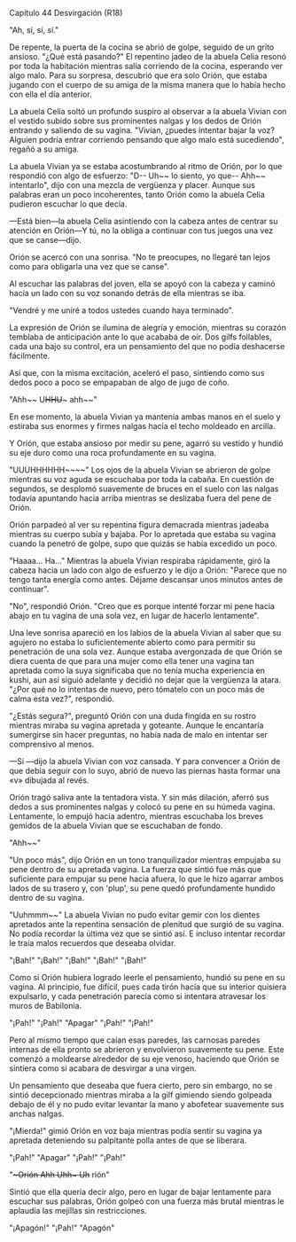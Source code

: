 
Capítulo 44 Desvirgación (R18)

"Ah, sí, sí, sí."

De repente, la puerta de la cocina se abrió de golpe, seguido de un grito ansioso. "¿Qué está pasando?" El repentino jadeo de la abuela Celia resonó por toda la habitación mientras salía corriendo de la cocina, esperando ver algo malo. Para su sorpresa, descubrió que era solo Orión, que estaba jugando con el cuerpo de su amiga de la misma manera que lo había hecho con ella el día anterior.

La abuela Celia soltó un profundo suspiro al observar a la abuela Vivian con el vestido subido sobre sus prominentes nalgas y los dedos de Orión entrando y saliendo de su vagina. "Vivian, ¿puedes intentar bajar la voz? Alguien podría entrar corriendo pensando que algo malo está sucediendo", regañó a su amiga.

La abuela Vivian ya se estaba acostumbrando al ritmo de Orión, por lo que respondió con algo de esfuerzo: "D-- Uh~~ lo siento, yo que-- Ahh~~ intentarlo", dijo con una mezcla de vergüenza y placer. Aunque sus palabras eran un poco incoherentes, tanto Orión como la abuela Celia pudieron escuchar lo que decía.

—Está bien—la abuela Celia asintiendo con la cabeza antes de centrar su atención en Orión—Y tú, no la obliga a continuar con tus juegos una vez que se canse—dijo.

Orión se acercó con una sonrisa. "No te preocupes, no llegaré tan lejos como para obligarla una vez que se canse".

Al escuchar las palabras del joven, ella se apoyó con la cabeza y caminó hacia un lado con su voz sonando detrás de ella mientras se iba.

"Vendré y me uniré a todos ustedes cuando haya terminado".

La expresión de Orión se ilumina de alegría y emoción, mientras su corazón temblaba de anticipación ante lo que acababa de oír. Dos gilfs follables, cada una bajo su control, era un pensamiento del que no podía deshacerse fácilmente.

Así que, con la misma excitación, aceleró el paso, sintiendo como sus dedos poco a poco se empapaban de algo de jugo de coño.

"Ahh~~ U~~HHU~~~ ahh~~"

En ese momento, la abuela Vivian ya mantenía ambas manos en el suelo y estiraba sus enormes y firmes nalgas hacia el techo moldeado en arcilla.

Y Orión, que estaba ansioso por medir su pene, agarró su vestido y hundió su eje duro como una roca profundamente en su vagina.

"UUUHHHHHH~~~~" Los ojos de la abuela Vivian se abrieron de golpe mientras su voz aguda se escuchaba por toda la cabaña. En cuestión de segundos, se desplomó suavemente de bruces en el suelo con las nalgas todavía apuntando hacia arriba mientras se deslizaba fuera del pene de Orión.

Orión parpadeó al ver su repentina figura demacrada mientras jadeaba mientras su cuerpo subía y bajaba. Por lo apretada que estaba su vagina cuando la penetró de golpe, supo que quizás se había excedido un poco.

"Haaaa… Ha..." Mientras la abuela Vivian respiraba rápidamente, giró la cabeza hacia un lado con algo de esfuerzo y le dijo a Orión: "Parece que no tengo tanta energía como antes. Déjame descansar unos minutos antes de continuar".

"No", respondió Orión. "Creo que es porque intenté forzar mi pene hacia abajo en tu vagina de una sola vez, en lugar de hacerlo lentamente".

Una leve sonrisa apareció en los labios de la abuela Vivian al saber que su agujero no estaba lo suficientemente abierto como para permitir su penetración de una sola vez. Aunque estaba avergonzada de que Orión se diera cuenta de que para una mujer como ella tener una vagina tan apretada como la suya significaba que no tenía mucha experiencia en kushi, aun así siguió adelante y decidió no dejar que la vergüenza la atara. "¿Por qué no lo intentas de nuevo, pero tómatelo con un poco más de calma esta vez?", respondió.

"¿Estás segura?", preguntó Orión con una duda fingida en su rostro mientras miraba su vagina apretada y goteante. Aunque le encantaría sumergirse sin hacer preguntas, no había nada de malo en intentar ser comprensivo al menos.

—Sí —dijo la abuela Vivian con voz cansada. Y para convencer a Orión de que debía seguir con lo suyo, abrió de nuevo las piernas hasta formar una «v» dibujada al revés.

Orión tragó saliva ante la tentadora vista. Y sin más dilación, aferró sus dedos a sus prominentes nalgas y colocó su pene en su húmeda vagina. Lentamente, lo empujó hacia adentro, mientras escuchaba los breves gemidos de la abuela Vivian que se escuchaban de fondo.

"Ahh~~"

"Un poco más", dijo Orión en un tono tranquilizador mientras empujaba su pene dentro de su apretada vagina. La fuerza que sintió fue más que suficiente para empujar su pene hacia afuera, lo que le hizo agarrar ambos lados de su trasero y, con 'plup', su pene quedó profundamente hundido dentro de su vagina.

"Uuhmmm~~" La abuela Vivian no pudo evitar gemir con los dientes apretados ante la repentina sensación de plenitud que surgió de su vagina. No podía recordar la última vez que se sintió así. E incluso intentar recordar le traía malos recuerdos que deseaba olvidar.

"¡Bah!" "¡Bah!" "¡Bah!" "¡Bah!" "¡Bah!"

Como si Orión hubiera logrado leerle el pensamiento, hundió su pene en su vagina. Al principio, fue difícil, pues cada tirón hacía que su interior quisiera expulsarlo, y cada penetración parecía como si intentara atravesar los muros de Babilonia.

"¡Pah!" "¡Pah!" "Apagar" "¡Pah!" "¡Pah!"

Pero al mismo tiempo que caían esas paredes, las carnosas paredes internas de ella pronto se abrieron y envolvieron suavemente su pene. Este comenzó a moldearse alrededor de su eje venoso, haciendo que Orión se sintiera como si acabara de desvirgar a una virgen.

Un pensamiento que deseaba que fuera cierto, pero sin embargo, no se sintió decepcionado mientras miraba a la gilf gimiendo siendo golpeada debajo de él y no pudo evitar levantar la mano y abofetear suavemente sus anchas nalgas.

"¡Mierda!" gimió Orión en voz baja mientras podía sentir su vagina ya apretada deteniendo su palpitante polla antes de que se liberara.

"¡Pah!" "Apagar" "¡Pah!" "¡Pah!"

"~~~Orión ~~Ahh~~ Uhh~ Uh~~ rión"

Sintió que ella quería decir algo, pero en lugar de bajar lentamente para escuchar sus palabras, Orión golpeó con una fuerza más brutal mientras le aplaudía las mejillas sin restricciones.

"¡Apagón!" "¡Pah!" "Apagón"